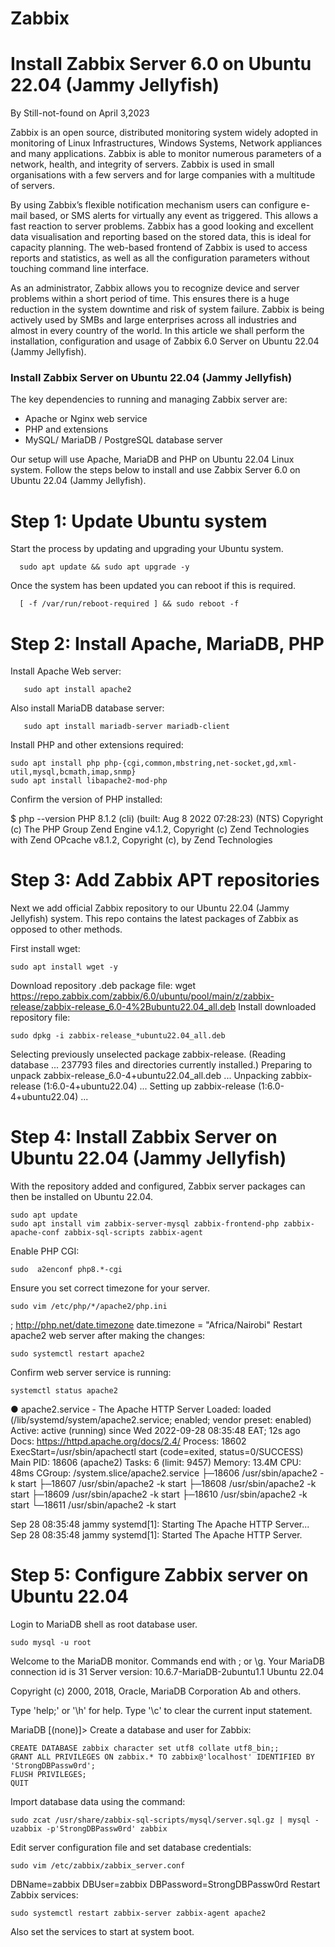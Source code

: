 # Zabbix
# Install Zabbix Server 6.0 on Ubuntu 22.04 (Jammy Jellyfish)
By Still-not-found on April 3,2023  

Zabbix is an open source, distributed monitoring system widely adopted in monitoring of Linux Infrastructures, Windows Systems, Network appliances and many applications. Zabbix is able to monitor numerous parameters of a network, health, and integrity of servers. Zabbix is used in small organisations with a few servers and for large companies with a multitude of servers.

By using Zabbix’s flexible notification mechanism users can configure e-mail based, or SMS alerts for virtually any event as triggered. This allows a fast reaction to server problems. Zabbix has a good looking and excellent data visualisation and reporting based on the stored data, this is ideal for capacity planning. The web-based frontend of Zabbix is used to access reports and statistics, as well as all the configuration parameters without touching command line interface.

As an administrator, Zabbix allows you to recognize device and server problems within a short period of time. This ensures there is a huge reduction in the system downtime and risk of system failure. Zabbix is being actively used by SMBs and large enterprises across all industries and almost in every country of the world. In this article we shall perform the installation, configuration and usage of Zabbix 6.0 Server on Ubuntu 22.04 (Jammy Jellyfish).

### Install Zabbix Server on Ubuntu 22.04 (Jammy Jellyfish)
The key dependencies to running and managing Zabbix server are:
* Apache or Nginx web service
* PHP and extensions
* MySQL/ MariaDB / PostgreSQL database server

Our setup will use Apache, MariaDB and PHP on Ubuntu 22.04 Linux system. Follow the steps below to install and use Zabbix Server 6.0 on Ubuntu 22.04 (Jammy Jellyfish).

# Step 1: Update Ubuntu system
Start the process by updating and upgrading your Ubuntu system.

      sudo apt update && sudo apt upgrade -y
Once the system has been updated you can reboot if this is required.

      [ -f /var/run/reboot-required ] && sudo reboot -f
# Step 2: Install Apache, MariaDB, PHP
Install Apache Web server:

       sudo apt install apache2
Also install MariaDB database server:

       sudo apt install mariadb-server mariadb-client
Install PHP and other extensions required:

    sudo apt install php php-{cgi,common,mbstring,net-socket,gd,xml-util,mysql,bcmath,imap,snmp}
    sudo apt install libapache2-mod-php
Confirm the version of PHP installed:

$ php --version
PHP 8.1.2 (cli) (built: Aug  8 2022 07:28:23) (NTS)
Copyright (c) The PHP Group
Zend Engine v4.1.2, Copyright (c) Zend Technologies
    with Zend OPcache v8.1.2, Copyright (c), by Zend Technologies
# Step 3: Add Zabbix APT repositories
Next we add official Zabbix repository to our Ubuntu 22.04 (Jammy Jellyfish) system. This repo contains the latest packages of Zabbix as opposed to other methods.

First install wget:

    sudo apt install wget -y
Download repository .deb package file:
    wget https://repo.zabbix.com/zabbix/6.0/ubuntu/pool/main/z/zabbix-release/zabbix-release_6.0-4%2Bubuntu22.04_all.deb
Install downloaded repository file:

    sudo dpkg -i zabbix-release_*ubuntu22.04_all.deb
Selecting previously unselected package zabbix-release.
(Reading database ... 237793 files and directories currently installed.)
Preparing to unpack zabbix-release_6.0-4+ubuntu22.04_all.deb ...
Unpacking zabbix-release (1:6.0-4+ubuntu22.04) ...
Setting up zabbix-release (1:6.0-4+ubuntu22.04) ...

# Step 4: Install Zabbix Server on Ubuntu 22.04 (Jammy Jellyfish)
With the repository added and configured, Zabbix server packages can then be installed on Ubuntu 22.04.

    sudo apt update
    sudo apt install vim zabbix-server-mysql zabbix-frontend-php zabbix-apache-conf zabbix-sql-scripts zabbix-agent
Enable PHP CGI:

    sudo  a2enconf php8.*-cgi
Ensure you set correct timezone for your server.

    sudo vim /etc/php/*/apache2/php.ini 
; http://php.net/date.timezone
date.timezone = "Africa/Nairobi"
Restart apache2 web server after making the changes:

    sudo systemctl restart apache2
Confirm web server service is running:

    systemctl status apache2
● apache2.service - The Apache HTTP Server
     Loaded: loaded (/lib/systemd/system/apache2.service; enabled; vendor preset: enabled)
     Active: active (running) since Wed 2022-09-28 08:35:48 EAT; 12s ago
       Docs: https://httpd.apache.org/docs/2.4/
    Process: 18602 ExecStart=/usr/sbin/apachectl start (code=exited, status=0/SUCCESS)
   Main PID: 18606 (apache2)
      Tasks: 6 (limit: 9457)
     Memory: 13.4M
        CPU: 48ms
     CGroup: /system.slice/apache2.service
             ├─18606 /usr/sbin/apache2 -k start
             ├─18607 /usr/sbin/apache2 -k start
             ├─18608 /usr/sbin/apache2 -k start
             ├─18609 /usr/sbin/apache2 -k start
             ├─18610 /usr/sbin/apache2 -k start
             └─18611 /usr/sbin/apache2 -k start

Sep 28 08:35:48 jammy systemd[1]: Starting The Apache HTTP Server...
Sep 28 08:35:48 jammy systemd[1]: Started The Apache HTTP Server.

# Step 5: Configure Zabbix server on Ubuntu 22.04
Login to MariaDB shell as root database user.

    sudo mysql -u root
Welcome to the MariaDB monitor.  Commands end with ; or \g.
Your MariaDB connection id is 31
Server version: 10.6.7-MariaDB-2ubuntu1.1 Ubuntu 22.04

Copyright (c) 2000, 2018, Oracle, MariaDB Corporation Ab and others.

Type 'help;' or '\h' for help. Type '\c' to clear the current input statement.

MariaDB [(none)]>
Create a database and user for Zabbix:

    CREATE DATABASE zabbix character set utf8 collate utf8_bin;;
    GRANT ALL PRIVILEGES ON zabbix.* TO zabbix@'localhost' IDENTIFIED BY 'StrongDBPassw0rd';
    FLUSH PRIVILEGES; 
    QUIT 
Import database data using the command:

    sudo zcat /usr/share/zabbix-sql-scripts/mysql/server.sql.gz | mysql -uzabbix -p'StrongDBPassw0rd' zabbix
Edit server configuration file and set database credentials:

    sudo vim /etc/zabbix/zabbix_server.conf
DBName=zabbix
DBUser=zabbix
DBPassword=StrongDBPassw0rd
Restart Zabbix services:

    sudo systemctl restart zabbix-server zabbix-agent apache2
Also set the services to start at system boot.

